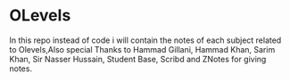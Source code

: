 # OLevels
 In this repo instead of code i will contain the notes of each 
 subject related to Olevels,Also special Thanks to Hammad Gillani,
 Hammad Khan, Sarim Khan, Sir Nasser Hussain, Student Base,
 Scribd and ZNotes for giving notes.
